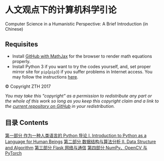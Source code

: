 人文观点下的计算机科学引论
=============
Computer Science in a Humanistic Perspective: A Brief Introduction (in Chinese)

## Requisites

- Install [GitHub with MathJax](https://chrome.google.com/webstore/detail/github-with-mathjax/ioemnmodlmafdkllaclgeombjnmnbima/related) for the browser to render math equations properly.
- Install Python 3 if you want to try the codes yourself, and, set proper mirror site for `pip`(`pip3`) if you suffer problems in Internet access. You may follow the instructions [here](https://lug.ustc.edu.cn/wiki/mirrors/help/pypi).

&copy; Copyright ZTH 2017

*You may take this "copyright" as a permission to redistribute any part or the whole of this work so long as you keep this copyright claim and a link to the [current repository on GitHub](https://github.com/zhuth/cs-humanistic-perspective/) in your redistribution.*

## 目录 Contents

[第一部分 作为一种人类语言的 Python 导论  I. Introduction to Python as a Language for Human Beings](1-python.md)
[第二部分 数据结构与算法分析 II. Data Structure and Algorithm](2-algo.md)
[第三部分 Flask 网络与通信](3-web.md)
[第四部分 NumPy、OpenCV 与 PyTorch]()